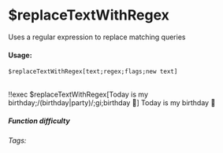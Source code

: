 # $replaceTextWithRegex
Uses a regular expression to replace matching queries

#### Usage: 
`$replaceTextWithRegex[text;regex;flags;new text]`

<br/>
<discord-messages>
	<discord-message :bot="false" role-color="#ffcc9a" author="Member">
		!!exec $replaceTextWithRegex[Today is my birthday;/(birthday|party)/;gi;birthday 🎉]
	</discord-message>
	<discord-message :bot="true" role-color="#0099ff" author="Custom Command" avatar="https://media.discordapp.net/avatars/725721249652670555/781224f90c3b841ba5b40678e032f74a.webp">
        Today is my birthday 🎉
	</discord-message>
</discord-messages>


##### Function difficulty <Badge type="tip" text="Easy" vertical="middle" /> 
###### Tags: <Badge type="tip" text="Replace Text With Regex" vertical="middle" /> <Badge type="tip" text="Replace" vertical="middle" /> <Badge type="tip" text="regex" vertical="middle" />